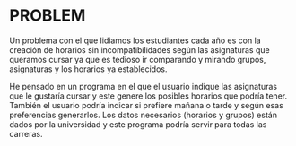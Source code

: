 # PROBLEM

Un problema con el que lidiamos los estudiantes cada año es con la creación de horarios sin incompatibilidades según las asignaturas que queramos cursar ya que es tedioso ir comparando y mirando grupos, asignaturas y los horarios ya establecidos.

He pensado en un programa en el que el usuario indique las asignaturas que le gustaría cursar y este genere los posibles horarios que podría tener. También el usuario podría indicar si prefiere mañana o tarde y según esas preferencias generarlos. Los datos necesarios (horarios y grupos) están dados por la universidad y este programa podría servir para todas las carreras.
